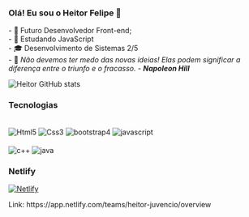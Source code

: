 ### Olá! Eu sou o Heitor Felipe 👋
<div>
    <div>
        - 🚀 Futuro Desenvolvedor Front-end;
        <br>
        - 🌱 Estudando JavaScript
        <br>
        - 🎓 Desenvolvimento de Sistemas 2/5
        <br>
        - 📖 <cite>Não devemos ter medo das novas ideias! Elas podem significar a diferença entre o triunfo e o fracasso. - <strong>Napoleon Hill</strong></cite>
    </div>

</div>



![Heitor GitHub stats](https://github-readme-stats.vercel.app/api?username=HeitorFelipeDev&show_icons=true&theme=radical)

### Tecnologias
<div style="display: inline_block">
    <br>
    <img align="center" alt="Html5" src="https://img.shields.io/badge/HTML5-E34F26?style=for-the-badge&logo=html5&logoColor=white">
    <img align="center" alt="Css3" src="https://img.shields.io/badge/CSS3-1572B6?style=for-the-badge&logo=css3&logoColor=white">
    <img align="center" alt="bootstrap4" src="https://img.shields.io/badge/Bootstrap-563D7C?style=for-the-badge&logo=bootstrap&logoColor=white">
    <img align="center" alt="javascript" src="https://img.shields.io/badge/JavaScript-F7DF1E?style=for-the-badge&logo=javascript&logoColor=black">
</div>

<div style="display: inline_block">
    <br>
    <img align="center" alt="c++" src="https://img.shields.io/badge/C%2B%2B-00599C?style=for-the-badge&logo=c%2B%2B&logoColor=white">
    <img align="center" alt="java" src="https://img.shields.io/badge/Java-ED8B00?style=for-the-badge&logo=java&logoColor=white">
</div>


### Netlify
[![Netlify](https://img.shields.io/badge/Netlify-00C7B7?style=for-the-badge&logo=netlify&logoColor=white)]('https://app.netlify.com/teams/heitor-juvencio/overview')
<div>
Link: https://app.netlify.com/teams/heitor-juvencio/overview
</div>

